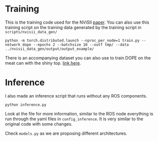 # Training

This is the training code used for the NViSII [paper](). You can also use this training script on the training data generated by the training script in `scripts/nvisii_data_gen/`

```
python -m torch.distributed.launch --nproc_per_node=1 train.py --network dope --epochs 2 --batchsize 10 --outf tmp/ --data ../nvisii_data_gen/output/output_example/
```

There is an accompanying dataset you can also use to train DOPE on the meat can with the shiny top. [link here](https://drive.google.com/file/d/1Q5VLnlt1gu2pKIAcUo9uzSyWw1nGlSF8/view?usp=sharing).

# Inference

I also made an inference script that runs without any ROS components.

```
python inference.py
``` 

Look at the file for more information, similar to the ROS node everything is run through the yaml files in `config_inference`. It is very similar to the original code with some changes. 

Check `models.py` as we are proposing different architectures.